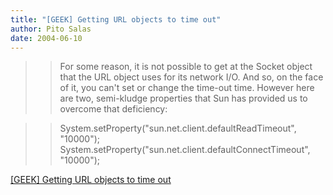 ```yaml
---
title: "[GEEK] Getting URL objects to time out"
author: Pito Salas
date: 2004-06-10
---
```



>>

>> For some reason, it is not possible to get at the Socket object that the
URL object uses for its network I/O. And so, on the face of it, you can't set
or change the time-out time. However here are two, semi-kludge properties that
Sun has provided us to overcome that deficiency:

>>

>> System.setProperty("sun.net.client.defaultReadTimeout", "10000");  
> System.setProperty("sun.net.client.defaultConnectTimeout", "10000");


[[GEEK] Getting URL objects to time out](None)
